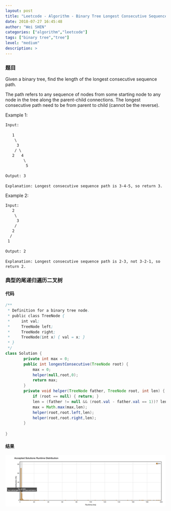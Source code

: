 ```yaml
---
layout: post
title: "Leetcode - Algorithm - Binary Tree Longest Consecutive Sequence "
date: 2018-07-27 16:45:48
author: "Wei SHEN"
categories: ["algorithm","leetcode"]
tags: ["binary tree","tree"]
level: "medium"
description: >
---
```


### 题目
Given a binary tree, find the length of the longest consecutive sequence path.

The path refers to any sequence of nodes from some starting node to any node in the tree along the parent-child connections. The longest consecutive path need to be from parent to child (cannot be the reverse).

Example 1:
```
Input:

   1
    \
     3
    / \
   2   4
        \
         5

Output: 3

Explanation: Longest consecutive sequence path is 3-4-5, so return 3.
```

Example 2:
```
Input:
   2
    \
     3
    /
   2    
  /
 1

Output: 2

Explanation: Longest consecutive sequence path is 2-3, not 3-2-1, so return 2.
```

### 典型的尾递归遍历二叉树

#### 代码
```java
/**
 * Definition for a binary tree node.
 * public class TreeNode {
 *     int val;
 *     TreeNode left;
 *     TreeNode right;
 *     TreeNode(int x) { val = x; }
 * }
 */
class Solution {
        private int max = 0;
        public int longestConsecutive(TreeNode root) {
            max = 0;
            helper(null,root,0);
            return max;
        }
        private void helper(TreeNode father, TreeNode root, int len) {
            if (root == null) { return; }
            len = (father != null && (root.val - father.val == 1))? len + 1 : 1;
            max = Math.max(max,len);
            helper(root,root.left,len);
            helper(root,root.right,len);
        }

}
```

#### 结果
![binary-tree-longest-consecutive-sequence-1](/images/leetcode/binary-tree-longest-consecutive-sequence-1.png)
